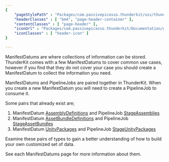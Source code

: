 ```yaml
---
{ 
	"pageStylePath" : "Packages/com.passivepicasso.thunderkit/uss/thunderkit_style.uss",
	"headerClasses" : [ "bm4", "page-header-container" ],
	"contentClasses" : [ "page-header" ],
	"iconUrl" : "Packages/com.passivepicasso.thunderkit/Documentation/graphics/TK_Manifest_2X_Icon.png",
	"iconClasses" : [ "header-icon" ]
}

---
```


ManifestDatums are where collections of information can be stored.
ThunderKit comes with a few ManifestDatums to cover common use cases, however if you find that they do not cover your case you should create a ManifestDatum to 
collect the information you need.

ManifestDatums and PipelineJobs are paired together in ThunderKit.  When you create a new ManifestDatum you will need to create a PipelineJob to consume it.

Some pairs that already exist are;

1. ManifestDatum [AssemblyDefinitions](assetlink://Packages/com.passivepicasso.thunderkit/Editor/Core/Manifests/Datum/AssemblyDefinitions.cs) and PipelineJob [StageAssemblies](assetlink://Packages/com.passivepicasso.thunderkit/Editor/Core/Pipelines/Jobs/StageAssemblies.cs)
2. ManifestDatum [AssetBundleDefinitions](assetlink://Packages/com.passivepicasso.thunderkit/Editor/Core/Manifests/Datum/AssetBundleDefinitions.cs) and PipelineJob [StageAssetBundles](assetlink://Packages/com.passivepicasso.thunderkit/Editor/Core/Pipelines/Jobs/StageAssetBundles.cs)
3. ManifestDatum [UnityPackages](assetlink://Packages/com.passivepicasso.thunderkit/Editor/Core/Manifests/Datum/UnityPackages.cs) and PipelineJob [StageUnityPackages](assetlink://Packages/com.passivepicasso.thunderkit/Editor/Core/Pipelines/Jobs/StageUnityPackages.cs)

Examine these pairs of types to gain a better understanding of how to build your own customized set of data.

See each ManifestDatums page for more information about them.